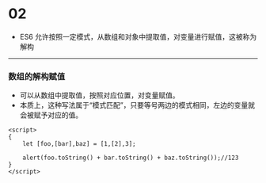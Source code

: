 # 02
- ES6 允许按照一定模式，从数组和对象中提取值，对变量进行赋值，这被称为解构
---
### 数组的解构赋值
- 可以从数组中提取值，按照对应位置，对变量赋值。
- 本质上，这种写法属于“模式匹配”，只要等号两边的模式相同，左边的变量就会被赋予对应的值。
```
<script>
{
    let [foo,[bar],baz] = [1,[2],3];

    alert(foo.toString() + bar.toString() + baz.toString());//123
}
</script>
```